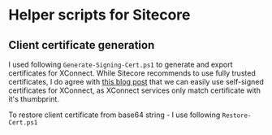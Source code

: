 # Helper scripts for Sitecore

## Client certificate generation

I used following ```Generate-Signing-Cert.ps1``` to generate and export certificates for XConnect. While Sitecore recommends to use fully trusted certificates, I do agree with [this blog post](https://getfishtank.ca/blog/sitecore-9-xconnect-client-and-ssl-certificates-explained) that we can easily use self-signed certificates for XConnect, as XConnect services only match certificate with it's thumbprint.

To restore client certificate from base64 string - I use following ```Restore-Cert.ps1```